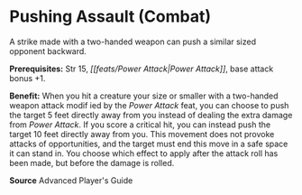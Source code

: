 ﻿---
cssclass: [feats]

---
# Pushing Assault (Combat)

A strike made with a two-handed weapon can push a similar sized opponent backward.

**Prerequisites:** Str 15, _[[feats/Power Attack|Power Attack]]_, base attack bonus +1.

**Benefit:** When you hit a creature your size or smaller with a two-handed weapon attack modif ied by the _Power Attack_ feat, you can choose to push the target 5 feet directly away from you instead of dealing the extra damage from _Power Attack_. If you score a critical hit, you can instead push the target 10 feet directly away from you. This movement does not provoke attacks of opportunities, and the target must end this move in a safe space it can stand in. You choose which effect to apply after the attack roll has been made, but before the damage is rolled.

**Source** Advanced Player's Guide